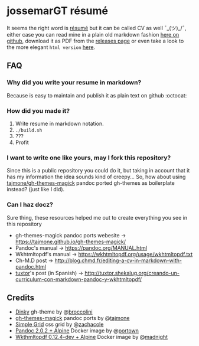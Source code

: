 # jossemarGT résumé

It seems the right word is [résumé](http://english.stackexchange.com/a/61341)
but it can be called CV as well ¯\_(ツ)_/¯, either case you can read mine in a
plain old markdown fashion [here on github](RESUME.md), download it as PDF
from the [releases page](https://github.com/jossemarGT/resume/releases/latest)
or even take a look to the more elegant `html version`
[here](http://jossemargt.github.io/resume).

## FAQ

### Why did you write your resume in markdown?

Because is easy to maintain and publish it as plain text on github :octocat:

### How did you made it?

1. Write resume in markdown notation.
2. `./build.sh`
4. ???
5. Profit

### I want to write one like yours, may I fork this repository?

Since this is a public repository you could do it, but taking in account that
it has my information the idea sounds kind of creepy... So, how about using
[tajmone/gh-themes-magick](https://github.com/tajmone/gh-themes-magick)
pandoc ported gh-themes as boilerplate instead? (just like I did).

### Can I haz docz?

Sure thing, these resources helped me out to create everything you see in this repository

- gh-themes-magick pandoc ports webesite -> <https://tajmone.github.io/gh-themes-magick/>
- Pandoc's manual -> <https://pandoc.org/MANUAL.html>
- Wkhtmltopdf's manual -> <https://wkhtmltopdf.org/usage/wkhtmltopdf.txt>
- Ch-M.D post -> <http://blog.chmd.fr/editing-a-cv-in-markdown-with-pandoc.html>
- [tuxtor](https://github.com/tuxtor)'s post (in Spanish) ->  <http://tuxtor.shekalug.org/creando-un-curriculum-con-markdown-pandoc-y-wkhtmltopdf/>

## Credits

- [Dinky](https://github.com/broccolini/dinky) gh-theme by @[broccolini](https://github.com/broccolini)
- [gh-themes-magick](https://github.com/tajmone/gh-themes-magick) pandoc ports by @[tajmone](https://github.com/tajmone)
- [Simple Grid](https://github.com/zachacole/Simple-Grid) css grid by @[zachacole](https://github.com/zachacole)
- [Pandoc 2.0.2 + Alpine](https://hub.docker.com/r/portown/alpine-pandoc/) Docker image by @[portown](https://github.com/portown)
- [Wkthmltopdf 0.12.4-dev + Alpine](https://hub.docker.com/r/madnight/docker-alpine-wkhtmltopdf/) Docker image by @[madnight](https://github.com/madnight)
